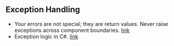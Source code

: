 
## Exception Handling

- Your errors are not special; they are return values. Never raise exceptions across component boundaries. [link](https://www.gomomento.com/blog/exceptions-are-bugs/)
- Exception logic in C#. [link](https://antondevtips.com/blog/mastering-exception-handling-in-csharp-a-comprehensive-guide)
